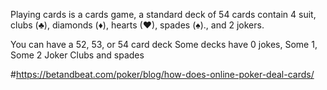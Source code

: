 Playing cards is a cards game, a standard deck of 54 cards contain 4 suit, clubs (♣), diamonds (♦), hearts (♥), spades (♠)., and 2 jokers.



You can have a 52, 53, or 54 card deck
Some decks have 0 jokes, Some 1, Some 2 Joker 
Clubs and spades  




#https://betandbeat.com/poker/blog/how-does-online-poker-deal-cards/
